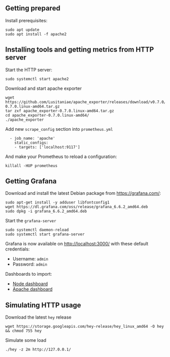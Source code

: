 ## Getting prepared

Install prerequisites:

```
sudo apt update
sudo apt install -f apache2

```

## Installing tools and getting metrics from HTTP server

Start the HTTP server:
```
sudo systemctl start apache2
```

Download and start apache exporter
```
wget https://github.com/Lusitaniae/apache_exporter/releases/download/v0.7.0/apache_exporter-0.7.0.linux-amd64.tar.gz
tar zxf apache_exporter-0.7.0.linux-amd64.tar.gz
cd apache_exporter-0.7.0.linux-amd64/
./apache_exporter
```

Add new `scrape_config` section into `prometheus.yml`
```
  - job_name: 'apache'
    static_configs:
    - targets: ['localhost:9117']
```

And make your Prometheus to reload a configuration:

```
killall -HUP prometheus
```

## Getting Grafana
Download and install the latest Debian package from https://grafana.com/:

```
sudo apt-get install -y adduser libfontconfig1
wget https://dl.grafana.com/oss/release/grafana_6.6.2_amd64.deb
sudo dpkg -i grafana_6.6.2_amd64.deb
```

Start the `grafana-server`
```
sudo systemctl daemon-reload
sudo systemctl start grafana-server
```
Grafana is now available on [http://localhost:3000/](http://localhost:3000/) with these default credentials:
* Username: `admin`
* Password: `admin`

Dashboards to import:
* [Node dashboard](https://grafana.com/dashboards/405)
* [Apache dashboard](https://grafana.com/dashboards/3894)

## Simulating HTTP usage

Download the latest `hey` release
```
wget https://storage.googleapis.com/hey-release/hey_linux_amd64 -O hey && chmod 755 hey
```

Simulate some load
```
./hey -z 2m http://127.0.0.1/
```
